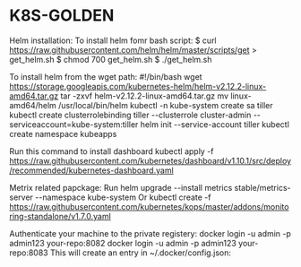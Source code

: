 # K8S-GOLDEN

Helm installation:
To install helm fomr bash script:
$ curl https://raw.githubusercontent.com/helm/helm/master/scripts/get > get_helm.sh
$ chmod 700 get_helm.sh
$ ./get_helm.sh

To install helm from  the wget path:
#!/bin/bash
wget https://storage.googleapis.com/kubernetes-helm/helm-v2.12.2-linux-amd64.tar.gz
tar -zxvf helm-v2.12.2-linux-amd64.tar.gz
mv linux-amd64/helm /usr/local/bin/helm
kubectl -n kube-system create sa tiller
kubectl create clusterrolebinding tiller --clusterrole cluster-admin --serviceaccount=kube-system:tiller
helm init --service-account tiller
kubectl create namespace kubeapps

Run this command to install dashboard
kubectl apply -f https://raw.githubusercontent.com/kubernetes/dashboard/v1.10.1/src/deploy/recommended/kubernetes-dashboard.yaml

Metrix related papckage:
Run
helm upgrade --install metrics stable/metrics-server --namespace kube-system
Or
kubectl create -f https://raw.githubusercontent.com/kubernetes/kops/master/addons/monitoring-standalone/v1.7.0.yaml

Authenticate your machine to the private registery:
docker login -u admin -p admin123 your-repo:8082
docker login -u admin -p admin123 your-repo:8083
This will create an entry in ~/.docker/config.json:
